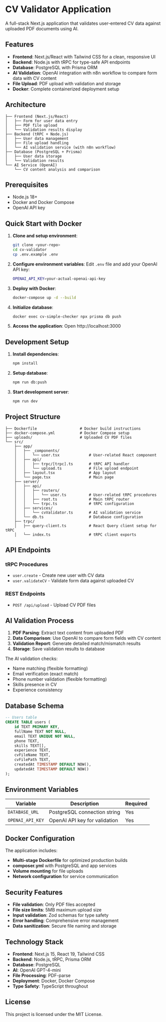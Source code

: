 # CV Validator Application

A full-stack Next.js application that validates user-entered CV data against uploaded PDF documents using AI.

## Features

- **Frontend**: Next.js/React with Tailwind CSS for a clean, responsive UI
- **Backend**: Node.js with tRPC for type-safe API endpoints
- **Database**: PostgreSQL with Prisma ORM
- **AI Validation**: OpenAI integration with n8n workflow to compare form data with CV content
- **File Upload**: PDF upload with validation and storage
- **Docker**: Complete containerized deployment setup

## Architecture

```
├── Frontend (Next.js/React)
│   ├── Form for user data entry
│   ├── PDF file upload
│   └── Validation results display
├── Backend (tRPC + Node.js)
│   ├── User data management
│   ├── File upload handling
│   └── AI validation service (with n8n workflow)
├── Database (PostgreSQL + Prisma)
│   ├── User data storage
│   └── Validation results
└── AI Service (OpenAI)
    └── CV content analysis and comparison
```

## Prerequisites

- Node.js 18+
- Docker and Docker Compose
- OpenAI API key

## Quick Start with Docker

1. **Clone and setup environment**:

   ```bash
   git clone <your-repo>
   cd cv-validator
   cp .env.example .env
   ```

2. **Configure environment variables**:
   Edit `.env` file and add your OpenAI API key:

   ```bash
   OPENAI_API_KEY=your-actual-openai-api-key
   ```

3. **Deploy with Docker**:

   ```bash
   docker-compose up -d --build
   ```

4. **Initialize database**:

   ```bash
   docker exec cv-simple-checker npx prisma db push
   ```

5. **Access the application**:
   Open http://localhost:3000

## Development Setup

1. **Install dependencies**:

   ```bash
   npm install
   ```

2. **Setup database**:

   ```bash
   npm run db:push
   ```

3. **Start development server**:
   ```bash
   npm run dev
   ```

## Project Structure

```
├── Dockerfile                   # Docker build instructions
├── docker-compose.yml           # Docker Compose setup
├── uploads/                     # Uploaded CV PDF files
└── src/
    ├── app/
    │   ├── _components/
    │   │   └── user.tsx             # User-related React component
    │   ├── api/
    │   │   ├── trpc/[trpc].ts       # tRPC API handler
    │   │   └── upload.ts            # File upload endpoint
    │   ├── layout.tsx               # App layout
    │   └── page.tsx                 # Main page
    ├── server/
    │   ├── api/
    │   │   ├── routers/
    │   │   │   └── user.ts          # User-related tRPC procedures
    │   │   ├── root.ts              # Main tRPC router
    │   │   └── trpc.ts              # tRPC configuration
    │   ├── services/
    │   │   └── cvValidator.ts       # AI validation service
    │   └── db.ts                    # Database configuration
    ├── trpc/
    │   ├── query-client.ts          # React Query client setup for tRPC
    │   └── index.ts                 # tRPC client exports
```

## API Endpoints

### tRPC Procedures

- `user.create` - Create new user with CV data
- `user.validateCV` - Validate form data against uploaded CV

### REST Endpoints

- `POST /api/upload` - Upload CV PDF files

## AI Validation Process

1. **PDF Parsing**: Extract text content from uploaded PDF
2. **Data Comparison**: Use OpenAI to compare form fields with CV content
3. **Validation Report**: Generate detailed match/mismatch results
4. **Storage**: Save validation results to database

The AI validation checks:

- Name matching (flexible formatting)
- Email verification (exact match)
- Phone number validation (flexible formatting)
- Skills presence in CV
- Experience consistency

## Database Schema

```sql
-- Users table
CREATE TABLE users (
    id TEXT PRIMARY KEY,
    fullName TEXT NOT NULL,
    email TEXT UNIQUE NOT NULL,
    phone TEXT,
    skills TEXT[],
    experience TEXT,
    cvFileName TEXT,
    cvFilePath TEXT,
    createdAt TIMESTAMP DEFAULT NOW(),
    updatedAt TIMESTAMP DEFAULT NOW()
);

```

## Environment Variables

| Variable         | Description                   | Required |
| ---------------- | ----------------------------- | -------- |
| `DATABASE_URL`   | PostgreSQL connection string  | Yes      |
| `OPENAI_API_KEY` | OpenAI API key for validation | Yes      |

## Docker Configuration

The application includes:

- **Multi-stage Dockerfile** for optimized production builds
- **composer.yml** with PostgreSQL and app services
- **Volume mounting** for file uploads
- **Network configuration** for service communication

## Security Features

- **File validation**: Only PDF files accepted
- **File size limits**: 5MB maximum upload size
- **Input validation**: Zod schemas for type safety
- **Error handling**: Comprehensive error management
- **Data sanitization**: Secure file naming and storage

## Technology Stack

- **Frontend**: Next.js 15, React 19, Tailwind CSS
- **Backend**: Node.js, tRPC, Prisma ORM
- **Database**: PostgreSQL
- **AI**: OpenAI GPT-4-mini
- **File Processing**: PDF-parse
- **Deployment**: Docker, Docker Compose
- **Type Safety**: TypeScript throughout

## License

This project is licensed under the MIT License.
